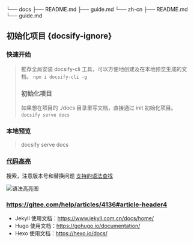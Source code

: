 └── docs
    ├── README.md
    ├── guide.md
    └── zh-cn
        ├── README.md
        └── guide.md



## 初始化项目 {docsify-ignore}

### 快速开始

> 推荐全局安装 docsify-cli 工具，可以方便地创建及在本地预览生成的文档。
> ```npm i docsify-cli -g```
>
> ### 初始化项目  
>
> 如果想在项目的 ./docs 目录里写文档，直接通过 init 初始化项目。
> ```docsify serve docs```

### 本地预览

> docsify serve docs

### [代码高亮](https://docsify.js.org/#/zh-cn/language-highlight)
搜索，注意版本号和替换问题
[支持的语法查找](https://cdn.jsdelivr.net/npm/prismjs@1/components/)

  ![语法高亮图](.\_images\iamge1.png)

### https://gitee.com/help/articles/4136#article-header4

* Jekyll 使用文档：https://www.jekyll.com.cn/docs/home/
* Hugo 使用文档：https://gohugo.io/documentation/
* Hexo 使用文档：https://hexo.io/docs/